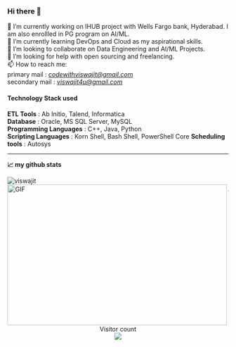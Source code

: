 ### Hi there 👋

<!--
**viswajitnayak/viswajitnayak** is a ✨ _special_ ✨ repository because its `README.md` (this file) appears on your GitHub profile.

Here are some ideas to get you started:

- 🔭 I’m currently working on ...
- 🌱 I’m currently learning ...
- 👯 I’m looking to collaborate on ...
- 🤔 I’m looking for help with ...
- 💬 Ask me about ...
- 📫 How to reach me: ...
- 😄 Pronouns: ...
- ⚡ Fun fact: ...
-->

🔭 I’m currently working on IHUB project with Wells Fargo bank, Hyderabad. I am also enrollled in PG program on AI/ML.  
🌱 I’m currently learning DevOps and Cloud as my aspirational skills.  
👯 I’m looking to collaborate on Data Engineering and AI/ML Projects.   
🤔 I’m looking for help with open sourcing and freelancing.  
📫 How to reach me:  
  primary mail : *codewithviswajit@gmail.com*  
  secondary mail : *viswajit4u@gmail.com*  
#### Technology Stack used
**ETL Tools** : Ab Initio, Talend, Informatica  
**Database** : Oracle, MS SQL Server, MySQL  
**Programming Languages** : C++, Java, Python  
**Scripting Languages** : Korn Shell, Bash Shell, PowerShell Core
**Scheduling tools** : Autosys  



** **  

**📈 my github stats**  

<p align="left"> <img src="https://github-readme-stats.vercel.app/api?username=viswajitnayak&show_icons=true&theme=gotham" alt="viswajit" />
  
<img align="left" alt="GIF" src="https://github.com/abhisheknaiidu/abhisheknaiidu/blob/master/code.gif?raw=true" width="500" height="320" />
  
** **    
<p align="center"> 
  Visitor count<br>
  <img src="https://profile-counter.glitch.me/viswajitnayak/count.svg" />
</p> 
